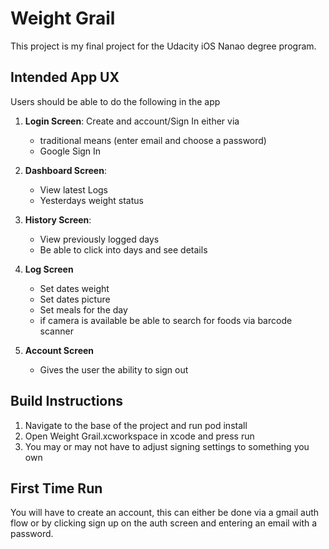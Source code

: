 # Weight Grail
This project is my final project for the Udacity iOS Nanao degree program. 

## Intended App UX
Users should be able to do the following in the app
1) **Login Screen**: Create and account/Sign In either via 
    - traditional means (enter email and choose a password) 
    - Google Sign In
    
2) **Dashboard Screen**:
    - View latest Logs
    - Yesterdays weight status
3) **History Screen**:
    - View previously logged days
    - Be able to click into days and see details
4) **Log Screen**
    - Set dates weight
    - Set dates picture
    - Set meals for the day
    - if camera is available be able to search for foods via barcode scanner
    
5) **Account Screen**
    - Gives the user the ability to sign out

## Build Instructions
1) Navigate to the base of the project and run pod install
2) Open Weight Grail.xcworkspace in xcode and press run
3) You may or may not have to adjust signing settings to something you own

## First Time Run
You will have to create an account, this can either be done via a gmail auth flow or by clicking sign up
on the auth screen and entering an email with a password.
